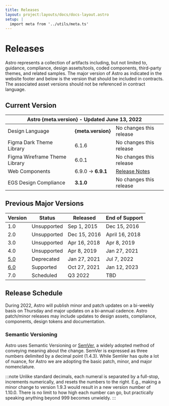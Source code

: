 ```yaml
---
title: Releases
layout: project:layouts/docs/docs-layout.astro
setup: |
  import meta from '../utils/meta.ts'
---
```


# Releases

Astro represents a collection of artifacts including, but not limited to, guidance, compliance, design assets/tools, coded components, third-party themes, and related samples. The major version of Astro as indicated in the website footer and below is the version that should be included in contracts. The associated asset versions should not be referenced in contract language.

## Current Version

<table class="release-table release-table--current-version">
	<thead>
		<tr>
			<th colspan="3">Astro {meta.version} - Updated <time>June 13, 2022</time></th>
		</tr>
	</thead>
	<tbody>
		<tr>
			<td>Design Language</td>
			<td class="tabular"><b>{meta.version}</b></td>
			<td>No changes this release</td>
		</tr>
		<tr>
			<td>Figma Dark Theme Library</td>
			<td class="tabular">6.1.6</td>
			<td>No changes this release</td>
		</tr>
		<tr>
			<td>Figma Wireframe Theme Library</td>
			<td class="tabular">6.0.1</td>
			<td>No changes this release</td>
		</tr>
		<tr>
			<td>Web Components</td>
			<td class="tabular">6.9.0 -&gt; <b>6.9.1</b></td>
			<td><a href="https://github.com/RocketCommunicationsInc/astro/releases/tag/v6.9.1">Release Notes</a></td>
		</tr>
		<tr>
			<td>EGS Design Compliance</td>
			<td class="tabular"><b>3.1.0</b></td>
			<td>No changes this release</td>
		</tr>
	</tbody>
</table>

## Previous Major Versions

<table class="release-table releast-table--previous-versions">
	<thead>
		<tr>
		<th class="release-table__version">Version</th>
		<th>Status</th>
		<th>Released</th>
		<th>End of Support</th>
		</tr>
	</thead>
	<tbody>
		<tr>
			<td>1.0</td>
			<td>Unsupported</td>
			<td>Sep 1, 2015</td>
			<td>Dec 15, 2016</td>
		</tr>
		<tr>
			<td>2.0</td>
			<td>Unsupported</td>
			<td>Dec 15, 2016</td>
			<td>April 16, 2018</td>
		</tr>
		<tr>
			<td>3.0</td>
			<td>Unsupported</td>
			<td>Apr 16, 2018</td>
			<td>Apr 8, 2019</td>
		</tr>
		<tr>
			<td>4.0</td>
			<td>Unsupported</td>
			<td>Apr 8, 2019</td>
			<td>Jan 27, 2021</td>
		</tr>
		<tr>
			<td><a href="https://github.com/RocketCommunicationsInc/astro-uxds/tree/v5.0">5.0</a></td>
			<td>Deprecated</td>
			<td>Jan 27, 2021</td>
			<td>Jul 7, 2022</td>
		</tr>
		<tr>
			<td><a href="https://github.com/RocketCommunicationsInc/astro/tree/v6.0.0">6.0</a></td>
			<td>Supported</td>
			<td>Oct 27, 2021</td>
			<td>Jan 12, 2023</td>
		</tr>
		<tr>
			<td>7.0</td>
			<td>Scheduled</td>
			<td>Q3 2022</td>
			<td>TBD</td>
		</tr>
	</tbody>
</table>

## Release Schedule

During 2022, Astro will publish minor and patch updates on a bi-weekly basis on Thursday and major updates on a bi-annual cadence. Astro patch/minor releases may include updates to design assets, compliance, components, design tokens and documentation.

### Semantic Versioning

Astro uses Semantic Versioning or [SemVer](https://semver.org/), a widely adopted method of conveying meaning about the change. SemVer is expressed as three numbers delimited by a decimal point (1.4.3). While SemVer has quite a lot of nuance, for Astro we are adopting the basic patch, minor, and major nomenclature.

:::note
Unlike standard decimals, each numeral is separated by a full-stop, increments numerically, and resets the numbers to the right. E.g., making a minor change to version 1.9.3 would result in a new version number of 1.10.0. There is no limit to how high each number can go, but practically speaking anything beyond 999 becomes unwieldy.
:::
